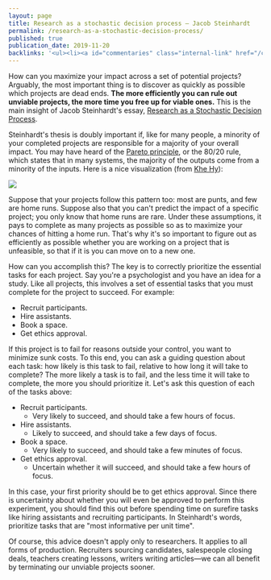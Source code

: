 ```yaml
---
layout: page
title: Research as a stochastic decision process — Jacob Steinhardt
permalink: /research-as-a-stochastic-decision-process/
published: true
publication_date: 2019-11-20
backlinks: '<ul><li><a id="commentaries" class="internal-link" href="/commentaries/">Commentaries</a></li><li><a id="covers-shouldnt-just-be-for-musicians" class="internal-link" href="/covers-shouldnt-just-be-for-musicians/">Covers shouldn’t just be for musicians</a></li></ul>'
---
```


How can you maximize your impact across a set of potential projects? Arguably, the most important thing is to discover as quickly as possible which projects are dead ends. **The more efficiently you can rule out unviable projects, the more time you free up for viable ones.** This is the main insight of Jacob Steinhardt's essay, [Research as a Stochastic Decision Process](https://cs.stanford.edu/~jsteinhardt/ResearchasaStochasticDecisionProcess.html).

Steinhardt's thesis is doubly important if, like for many people, a minority of your completed projects are responsible for a majority of your overall impact. You may have heard of the [Pareto principle](https://en.wikipedia.org/wiki/Pareto_principle), or the 80/20 rule, which states that in many systems, the majority of the outputs come from a minority of the inputs. Here is a nice visualization (from [Khe Hy](https://medium.com/the-mission/the-pareto-principle-and-the-rule-of-thirds-6ae9d39ffc2a)):

![](/assets/img/research_stochastic/pareto.png)

Suppose that your projects follow this pattern too: most are punts, and few are home runs. Suppose also that you can't predict the impact of a specific project; you only know that home runs are rare. Under these assumptions, it pays to complete as many projects as possible so as to maximize your chances of hitting a home run. That's why it's so important to figure out as efficiently as possible whether you are working on a project that is unfeasible, so that if it is you can move on to a new one.

How can you accomplish this? The key is to correctly prioritize the essential tasks for each project. Say you're a psychologist and you have an idea for a study. Like all projects, this involves a set of essential tasks that you must complete for the project to succeed. For example:

- Recruit participants.
- Hire assistants.
- Book a space.
- Get ethics approval.

If this project is to fail for reasons outside your control, you want to minimize sunk costs. To this end, you can ask a guiding question about each task: how likely is this task to fail, relative to how long it will take to complete? The more likely a task is to fail, and the less time it will take to complete, the more you should prioritize it. Let's ask this question of each of the tasks above:

- Recruit participants.
  - Very likely to succeed, and should take a few hours of focus.
- Hire assistants.
  - Likely to succeed, and should take a few days of focus.
- Book a space.
  - Very likely to succeed, and should take a few minutes of focus.
- Get ethics approval.
  - Uncertain whether it will succeed, and should take a few hours of focus.

In this case, your first priority should be to get ethics approval. Since there is uncertainty about whether you will even be approved to perform this experiment, you should find this out before spending time on surefire tasks like hiring assistants and recruiting participants. In Steinhardt's words, prioritize tasks that are "most informative per unit time".

Of course, this advice doesn't apply only to researchers. It applies to all forms of production. Recruiters sourcing candidates, salespeople closing deals, teachers creating lessons, writers writing articles—we can all benefit by terminating our unviable projects sooner.